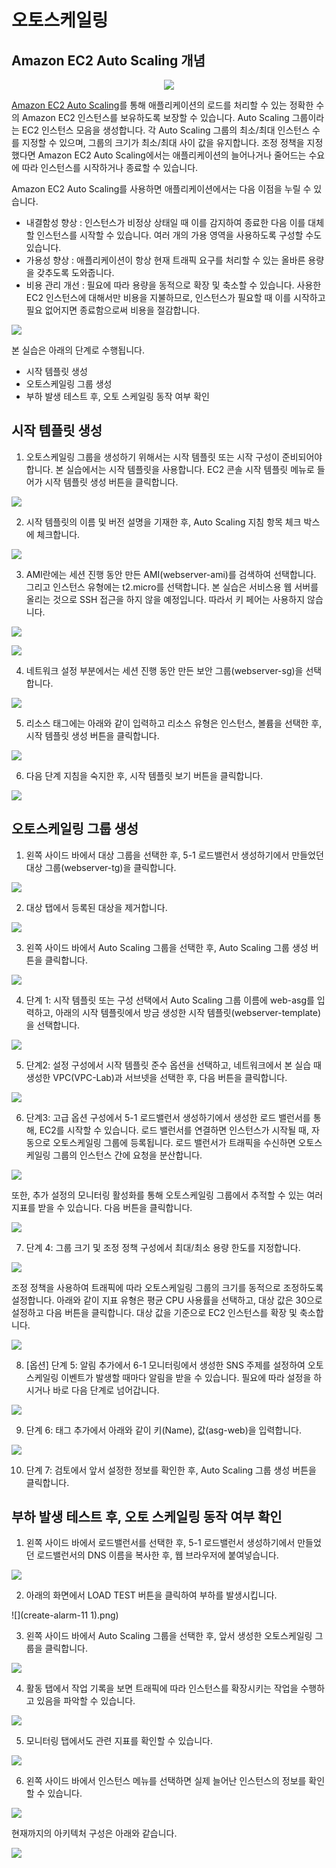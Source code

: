 # 오토스케일링

## Amazon EC2 Auto Scaling 개념

<p align="center"><img src="./images/auto-scaling.png"></p>

[Amazon EC2 Auto Scaling](https://docs.aws.amazon.com/ko_kr/autoscaling/ec2/userguide/what-is-amazon-ec2-auto-scaling.html)를 통해 애플리케이션의 로드를 처리할 수 있는 정확한 수의 Amazon EC2 인스턴스를 보유하도록 보장할 수 있습니다. Auto Scaling 그룹이라는 EC2 인스턴스 모음을 생성합니다. 각 Auto Scaling 그룹의 최소/최대 인스턴스 수를 지정할 수 있으며, 그룹의 크기가 최소/최대 사이 값을 유지합니다. 조정 정책을 지정했다면 Amazon EC2 Auto Scaling에서는 애플리케이션의 늘어나거나 줄어드는 수요에 따라 인스턴스를 시작하거나 종료할 수 있습니다.

Amazon EC2 Auto Scaling를 사용하면 애플리케이션에서는 다음 이점을 누릴 수 있습니다.

* 내결함성 향상 : 인스턴스가 비정상 상태일 때 이를 감지하여 종료한 다음 이를 대체할 인스턴스를 시작할 수 있습니다. 여러 개의 가용 영역을 사용하도록 구성할 수도 있습니다.
* 가용성 향상 : 애플리케이션이 항상 현재 트래픽 요구를 처리할 수 있는 올바른 용량을 갖추도록 도와줍니다.
* 비용 관리 개선 : 필요에 따라 용량을 동적으로 확장 및 축소할 수 있습니다. 사용한 EC2 인스턴스에 대해서만 비용을 지불하므로, 인스턴스가 필요할 때 이를 시작하고 필요 없어지면 종료함으로써 비용을 절감합니다.

![](./images/asg.png)

본 실습은 아래의 단계로 수행됩니다.

* 시작 템플릿 생성
* 오토스케일링 그룹 생성
* 부하 발생 테스트 후, 오토 스케일링 동작 여부 확인

## 시작 템플릿 생성

1. 오토스케일링 그룹을 생성하기 위해서는 시작 템플릿 또는 시작 구성이 준비되어야 합니다. 본 실습에서는 시작 템플릿을 사용합니다. EC2 콘솔 시작 템플릿 메뉴로 들어가 시작 템플릿 생성 버튼을 클릭합니다.

![](./images/as-01.png)

2. 시작 템플릿의 이름 및 버전 설명을 기재한 후, Auto Scaling 지침 항목 체크 박스에 체크합니다.

![](./images/as-02.png)

3. AMI란에는 세션 진행 동안 만든 AMI(webserver-ami)를 검색하여 선택합니다. 그리고 인스턴스 유형에는 t2.micro를 선택합니다. 본 실습은 서비스용 웹 서버를 올리는 것으로 SSH 접근을 하지 않을 예정입니다. 따라서 키 페어는 사용하지 않습니다.

![](./images/as-03.png)

![](./images/as-04.png)

4. 네트워크 설정 부분에서는 세션 진행 동안 만든 보안 그룹(webserver-sg)을 선택합니다.

![](./images/as-05.png)

5. 리소스 태그에는 아래와 같이 입력하고 리소스 유형은 인스턴스, 볼륨을 선택한 후, 시작 템플릿 생성 버튼을 클릭합니다.

![](./images/as-06.png)

6. 다음 단계 지침을 숙지한 후, 시작 템플릿 보기 버튼을 클릭합니다.

![](./images/as-07.png)

## 오토스케일링 그룹 생성

1. 왼쪽 사이드 바에서 대상 그룹을 선택한 후, 5-1 로드밸런서 생성하기에서 만들었던 대상 그룹(webserver-tg)을 클릭합니다.

![](./images/as-08.png)

2. 대상 탭에서 등록된 대상을 제거합니다.

![](./images/as-09.png)

3. 왼쪽 사이드 바에서 Auto Scaling 그룹을 선택한 후, Auto Scaling 그룹 생성 버튼을 클릭합니다.

![](./images/as-10.png)

4. 단계 1: 시작 템플릿 또는 구성 선택에서 Auto Scaling 그룹 이름에 web-asg를 입력하고, 아래의 시작 템플릿에서 방금 생성한 시작 템플릿(webserver-template)을 선택합니다.

![](./images/as-11.png)

5. 단계2: 설정 구성에서 시작 템플릿 준수 옵션을 선택하고, 네트워크에서 본 실습 때 생성한 VPC(VPC-Lab)과 서브넷을 선택한 후, 다음 버튼을 클릭합니다.

![](./images/as-12.png)

6. 단계3: 고급 옵션 구성에서 5-1 로드밸런서 생성하기에서 생성한 로드 밸런서를 통해, EC2를 시작할 수 있습니다. 로드 밸런서를 연결하면 인스턴스가 시작될 때, 자동으로 오토스케일링 그룹에 등록됩니다. 로드 밸런서가 트래픽을 수신하면 오토스케일링 그룹의 인스턴스 간에 요청을 분산합니다.

![](./images/as-13.png)

또한, 추가 설정의 모니터링 활성화를 통해 오토스케일링 그룹에서 추적할 수 있는 여러 지표를 받을 수 있습니다. 다음 버튼을 클릭합니다.

![](./images/as-14.png)

7. 단계 4: 그룹 크기 및 조정 정책 구성에서 최대/최소 용량 한도를 지정합니다.

![](./images/as-15.png)

조정 정책을 사용하여 트래픽에 따라 오토스케일링 그룹의 크기를 동적으로 조정하도록 설정합니다. 아래와 같이 지표 유형은 평균 CPU 사용률을 선택하고, 대상 값은 30으로 설정하고 다음 버튼을 클릭합니다. 대상 값을 기준으로 EC2 인스턴스를 확장 및 축소합니다.

![](./images/as-16.png)

8. [옵션] 단계 5: 알림 추가에서 6-1 모니터링에서 생성한 SNS 주제를 설정하여 오토스케일링 이벤트가 발생할 때마다 알림을 받을 수 있습니다. 필요에 따라 설정을 하시거나 바로 다음 단계로 넘어갑니다.

![](./images/as-17.png)

9. 단계 6: 태그 추가에서 아래와 같이 키(Name), 값(asg-web)을 입력합니다.

![](./images/as-18.png)

10. 단계 7: 검토에서 앞서 설정한 정보를 확인한 후, Auto Scaling 그룹 생성 버튼을 클릭합니다.

## 부하 발생 테스트 후, 오토 스케일링 동작 여부 확인

1. 왼쪽 사이드 바에서 로드밸런서를 선택한 후, 5-1 로드밸런서 생성하기에서 만들었던 로드밸런서의 DNS 이름을 복사한 후, 웹 브라우저에 붙여넣습니다.

![](./images/create-elb-12.png)

2. 아래의 화면에서 LOAD TEST 버튼을 클릭하여 부하를 발생시킵니다.

![](create-alarm-11 1).png)

3. 왼쪽 사이드 바에서 Auto Scaling 그룹을 선택한 후, 앞서 생성한 오토스케일링 그룹을 클릭합니다.

![](./images/as-20.png)

4. 활동 탭에서 작업 기록을 보면 트래픽에 따라 인스턴스를 확장시키는 작업을 수행하고 있음을 파악할 수 있습니다.

![](./images/as-21.png)

5. 모니터링 탭에서도 관련 지표를 확인할 수 있습니다.

![](./images/as-22.png)

6. 왼쪽 사이드 바에서 인스턴스 메뉴를 선택하면 실제 늘어난 인스턴스의 정보를 확인할 수 있습니다.

![](./images/as-23.png)

현재까지의 아키텍처 구성은 아래와 같습니다.

![](./images/6-2-architecture.svg)
